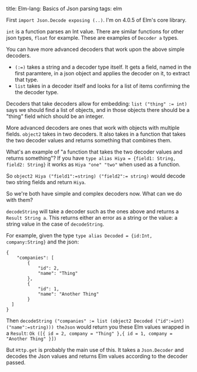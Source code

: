 title: Elm-lang: Basics of Json parsing
tags: elm

First `import Json.Decode exposing (..)`. I'm on 4.0.5 of Elm's core library.

`int` is a function parses an Int value. There are similar functions for other json types, `float` for example. These are examples of `Decoder a` types.

You can have more advanced decoders that work upon the above simple decoders.

* `(:=)` takes a string and a decoder type itself. It gets a field, named in the first paramtere, in a json object and applies the decoder on it, to extract that type.
* `list` takes in a decoder itself and looks for a list of items confirming the the decoder type.

Decoders that take decoders allow for embedding: `list ("thing" := int)` says we should find a list of objects, and in those objects there should be a "thing" field which should be an integer.

More advanced decoders are ones that work with objects with multiple fields. `object2` takes in two decoders. It also takes in a function that takes the two decoder values and returns something that combines them.

What's an example of "a function that takes the two decoder values and returns something"? If you have `type alias Hiya = {field1: String, field2: String}` it works as `Hiya "one" "two"` when used as a function. 

So `object2 Hiya ("field1":=string) ("field2":= string)` would decode two string fields and return `Hiya`.

So we're both have simple and complex decoders now. What can we do with them?

`decodeString` will take a decoder such as the ones above and returns a `Result String a`. This returns either an error as a string or the value: a string value in the case of `decodeString`.

For example, given the type `type alias Decoded = {id:Int, company:String}` and the json:

    {
        "companies": [
            {
                "id": 2,
                "name": "Thing"
            },
            {
                "id": 1,
                "name": "Another Thing"
            }
      ]
    }

Then `decodeString ("companies" := list (object2 Decoded ("id":=int) ("name":=string))) theJson` would return you these Elm values wrapped in a `Result`: `Ok ([{ id = 2, company = "Thing" },{ id = 1, company = "Another Thing" }])`

But `Http.get` is probably the main use of this. It takes a `Json.Decoder` and decodes the Json values and returns Elm values according to the decoder passed.

